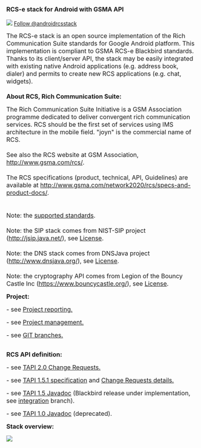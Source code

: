 <font size='3'><b>RCS-e stack for Android with GSMA API</b></font><br><br>
<img src='https://rcsjta.googlecode.com/git/docs/website/twitter-bird-16x16.png'> <a href='http://twitter.com/androidrcsstack'>Follow @androidrcsstack</a><br>

<font size='3'>The RCS-e stack is an open source implementation of the Rich Communication Suite standards for Google Android platform. This implementation is compliant to GSMA RCS-e Blackbird standards. Thanks to its client/server API, the stack may be easily integrated with existing native Android applications (e.g. address book, dialer) and permits to create new RCS applications (e.g. chat, widgets).<br>
<br>
<b>About RCS, Rich Communication Suite:</b>

The Rich Communication Suite Initiative is a GSM Association programme dedicated to deliver convergent rich communication services. RCS should be the first set of services using IMS architecture in the mobile field. "joyn" is the commercial name of RCS.<br>
<br>
See also the RCS website at GSM Association, <a href='http://www.gsma.com/rcs/'>http://www.gsma.com/rcs/</a>.<br>
<br>
The RCS specifications (product, technical, API, Guidelines) are available at <a href='http://www.gsma.com/network2020/rcs/specs-and-product-docs/'>http://www.gsma.com/network2020/rcs/specs-and-product-docs/</a>.<br>
<br>
<br>
Note: the <a href='https://rcsjta.googlecode.com/git/docs/SUPPORTED-STANDARDS.txt'>supported standards</a>.<br>
<br>
Note: the SIP stack comes from NIST-SIP project (<a href='http://jsip.java.net/'>http://jsip.java.net/</a>), see <a href='https://rcsjta.googlecode.com/git/core/LICENSE-NIST.txt'>License</a>.<br>
<br>
Note: the DNS stack comes from DNSJava project (<a href='http://www.dnsjava.org/'>http://www.dnsjava.org/</a>), see <a href='https://rcsjta.googlecode.com/git/core/LICENSE-DNS.txt'>License</a>.<br>
<br>
Note: the cryptography API comes from Legion of the Bouncy Castle Inc (<a href='https://www.bouncycastle.org/'>https://www.bouncycastle.org/</a>), see <a href='https://rcsjta.googlecode.com/git/core/LICENSE-BOUNCYCASTLE.txt'>License</a>.<br>
</font>


<font size='3'><b>Project:</b></font><br>

<font size='3'>- see <a href='https://rcsjta.googlecode.com/git/docs/RCSJTA_API_reporting.ppt'>Project reporting.</a></font><br>

<font size='3'>- see <a href='https://rcsjta.googlecode.com/git/docs/RCSJTA_open_source.ppt'>Project management.</a></font><br>

<font size='3'>- see <a href='https://code.google.com/p/rcsjta/wiki/Branches'>GIT branches.</a></font><br>
<br>

<font size='3'><b>RCS API definition:</b></font><br>

<font size='3'>- see <a href='https://rcsjta.googlecode.com/git/docs/CR/CR_crane_5.2/CR_reporting.htm'>TAPI 2.0 Change Requests.</a></font><br>

<font size='3'>- see <a href='https://rcsjta.googlecode.com/git/docs/CR/CR_blackbird_5.2/RCSJTA_TT_BB_baseline_1.5.1.doc'>TAPI 1.5.1 specification</a> and <a href='https://rcsjta.googlecode.com/git/docs/CR/CR_blackbird_5.2/CR_reporting.htm'>Change Requests details.</a></font><br>

<font size='3'>- see <a href='http://javadoc.rcsjta.googlecode.com/git-history/javadoc1.5/index.html'>TAPI 1.5 Javadoc</a> (Blackbird release under implementation, see <a href='https://code.google.com/p/rcsjta/source/browse/?name=integration'>integration</a> branch).</font><br>

<font size='3'>- see <a href='http://javadoc.rcsjta.googlecode.com/git-history/javadoc1.0/index.html'>TAPI 1.0 Javadoc</a> (deprecated).</font><br>



<font size='3'><b>Stack overview:</b></font><br>

<img src='https://rcsjta.googlecode.com/git/docs/website/overview.png'><br>
